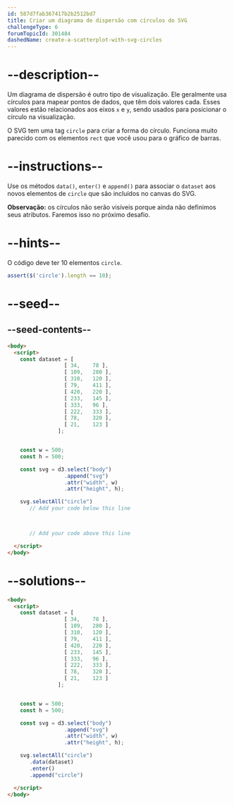 ```yaml
---
id: 587d7fab367417b2b2512bd7
title: Criar um diagrama de dispersão com círculos do SVG
challengeType: 6
forumTopicId: 301484
dashedName: create-a-scatterplot-with-svg-circles
---
```


# --description--

Um diagrama de dispersão é outro tipo de visualização. Ele geralmente usa círculos para mapear pontos de dados, que têm dois valores cada. Esses valores estão relacionados aos eixos `x` e `y`, sendo usados para posicionar o círculo na visualização.

O SVG tem uma tag `circle` para criar a forma do círculo. Funciona muito parecido com os elementos `rect` que você usou para o gráfico de barras.

# --instructions--

Use os métodos `data()`, `enter()` e `append()` para associar o `dataset` aos novos elementos de `circle` que são incluídos no canvas do SVG.

**Observação:** os círculos não serão visíveis porque ainda não definimos seus atributos. Faremos isso no próximo desafio.

# --hints--

O código deve ter 10 elementos `circle`.

```js
assert($('circle').length == 10);
```

# --seed--

## --seed-contents--

```html
<body>
  <script>
    const dataset = [
                  [ 34,    78 ],
                  [ 109,   280 ],
                  [ 310,   120 ],
                  [ 79,    411 ],
                  [ 420,   220 ],
                  [ 233,   145 ],
                  [ 333,   96 ],
                  [ 222,   333 ],
                  [ 78,    320 ],
                  [ 21,    123 ]
                ];


    const w = 500;
    const h = 500;

    const svg = d3.select("body")
                  .append("svg")
                  .attr("width", w)
                  .attr("height", h);

    svg.selectAll("circle")
       // Add your code below this line



       // Add your code above this line

  </script>
</body>
```

# --solutions--

```html
<body>
  <script>
    const dataset = [
                  [ 34,    78 ],
                  [ 109,   280 ],
                  [ 310,   120 ],
                  [ 79,    411 ],
                  [ 420,   220 ],
                  [ 233,   145 ],
                  [ 333,   96 ],
                  [ 222,   333 ],
                  [ 78,    320 ],
                  [ 21,    123 ]
                ];


    const w = 500;
    const h = 500;

    const svg = d3.select("body")
                  .append("svg")
                  .attr("width", w)
                  .attr("height", h);

    svg.selectAll("circle")
       .data(dataset)
       .enter()
       .append("circle")

  </script>
</body>
```

